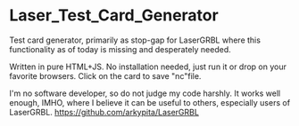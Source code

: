 # Laser_Test_Card_Generator
Test card generator, primarily as stop-gap for LaserGRBL where this functionality as of today is missing and desperately needed.

Written in pure HTML+JS.
No installation needed, just run it or drop on your favorite browsers.
Click on the card to save "nc"file.

I'm no software developer, so do not judge my code harshly. It works well enough, IMHO, where I believe it can be useful to others, especially users of LaserGRBL.
https://github.com/arkypita/LaserGRBL
